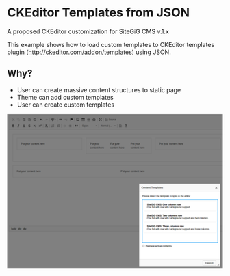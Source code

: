 # CKEditor Templates from JSON

A proposed CKEditor customization for SiteGiG CMS v.1.x

This example shows how to load custom templates to CKEditor templates plugin (http://ckeditor.com/addon/templates) using JSON. 

## Why?
- User can create massive content structures to static page
- Theme can add custom templates
- User can create custom templates

![Preview Image](https://github.com/miigwall/ckeditor-json-templates/blob/master/preview.png?raw=true "Preview")
